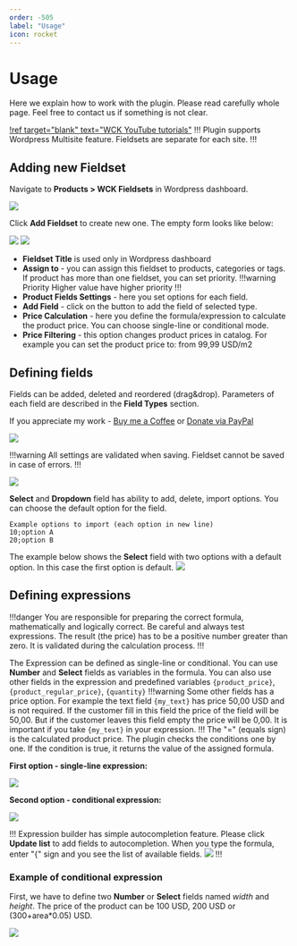 ```yaml
---
order: -505
label: "Usage"
icon: rocket
---
```

# Usage

Here we explain how to work with the plugin. 
Please read carefully whole page. 
Feel free to contact us if something is not clear.

[!ref target="blank" text="WCK YouTube tutorials"](https://www.youtube.com/channel/UCnMHay68CLmOtfRuCqlUuDg)
!!!
Plugin supports Wordpress Multisite feature. Fieldsets are separate for each site.
!!!

## Adding new Fieldset

Navigate to **Products > WCK Fieldsets** in Wordpress dashboard.

![](../images/plugin_menu.png)

Click **Add Fieldset** to create new one. The empty form looks like below:

![](../images/add_fieldset_form.png)
![](../images/assign_to.png)

- **Fieldset Title** is used only in Wordpress dashboard
- **Assign to** - you can assign this fieldset to products, categories or tags. If product has more than one fieldset, you can set priority. 
!!!warning Priority
Higher value have higher priority
!!!
- **Product Fields Settings** - here you set options for each field.
- **Add Field** - click on the button to add the field of selected type.
- **Price Calculation** - here you define the formula/expression to calculate the product price. You can choose single-line or conditional mode.
- **Price Filtering** - this option changes product prices in catalog. For example you can set the product price to: from 99,99 USD/m2

## Defining fields

Fields can be added, deleted and reordered (drag&drop). Parameters of each field are described in the **Field Types** section.

If you appreciate my work - [Buy me a Coffee](https://www.buymeacoffee.com/piatkowski) or [Donate via PayPal](https://www.paypal.com/donate/?hosted_button_id=5DNZK72H5YCBY)


![](../images/add_fieldset_number_field.png)

!!!warning
All settings are validated when saving. Fieldset cannot be saved in case of errors. 
!!!

![](../images/number_field_wrong.png)
 
**Select** and **Dropdown** field has ability to add, delete, import options. You can choose the default option for the field.

```
Example options to import (each option in new line)
10;option A
20;option B
```

The example below shows the **Select** field with two options with a default option. In this case the first option is default.
![](../images/add_fieldset_select_field.png)

## Defining expressions

!!!danger
You are responsible for preparing the correct formula, mathematically and logically correct. Be careful and always test expressions.
The result (the price) has to be a positive number greater than zero. It is validated during the calculation process.
!!!

The Expression can be defined as single-line or conditional.  You can use **Number** and **Select** fields as variables in the formula. You can also use other fields in the expression and predefined variables ``{product_price}``, ``{product_regular_price}``, ``{quantity}``
!!!warning
Some other fields has a price option. For example the text field ``{my_text}`` has price 50,00 USD and is not required.
If the customer fill in this field the price of the field will be 50,00. But if the customer leaves this field empty the price will be 0,00.
It is important if you take ``{my_text}`` in your expression.
!!!
The "=" (equals sign) is the calculated product price. The plugin checks the conditions one by one. If the condition is true, it returns the value of the assigned formula. 

**First option - single-line expression:**

![](../images/expression_oneline.png)

**Second option - conditional expression:**

![](../images/expression_conditional.png)

!!!
Expression builder has simple autocompletion feature. Please click **Update list** to add fields to autocompletion.
When you type the formula, enter "{" sign and you see the list of available fields.
![](../images/expression_autocompletion.png)
!!!

### Example of conditional expression

First, we have to define two **Number** or **Select** fields named *width* and *height*.
The price of the product can be 100 USD, 200 USD or (300+area*0.05) USD.

![](../images/expression_example_1.png)